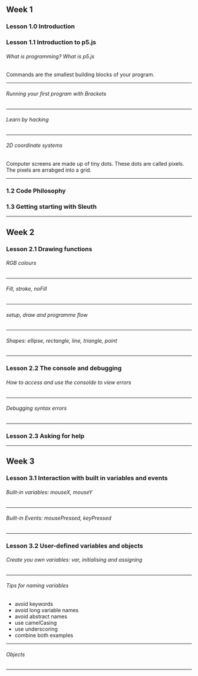 ## Week 1

### Lesson 1.0 Introduction

### Lesson 1.1 Introduction to p5.js

<h6>What is programming? What is p5.js</h6>

Commands are the smallest building blocks of your program.

---

<h6>Running your first program with Brackets</h6>

---

<h6>Learn by hacking</h6>

---

<h6>2D coordinate systems</h6>

Computer screens are made up of tiny dots.
These dots are called pixels.
The pixels are arrabged into a grid.

---

### 1.2 Code Philosophy

### 1.3 Getting starting with Sleuth

---

## Week 2

### Lesson 2.1 Drawing functions

<h6>RGB colours</h6>

---

<h6>Fill, stroke, noFill</h6>

---

<h6>setup, draw and programme flow</h6>

---

<h6>Shapes: ellipse, rectangle, line, triangle, point
</h6>

---

### Lesson 2.2 The console and debugging

<h6>How to access and use the consolde to view errors</h6>

---

<h6>Debugging syntax errors</h6>

---

### Lesson 2.3 Asking for help

---

## Week 3

### Lesson 3.1 Interaction with built in variables and events

<h6>Built-in variables: mouseX, mouseY</h6>

---

<h6>Built-in Events: mousePressed, keyPressed</h6>

---

### Lesson 3.2 User-defined variables and objects

<h6>Create you own variables: var, initialising and assigning</h6>

---

<h6>Tips for naming variables</h6>

- avoid keywords
- avoid long variable names
- avoid abstract names
- use camelCasing
- use underscoring
- combine both examples

---

<h6>Objects</h6>

---
